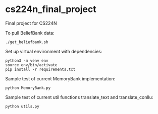 # cs224n_final_project
Final project for CS224N

To pull BeliefBank data:
```
./get_beliefbank.sh
```

Set up virtual environment with dependencies:

```
python3 -m venv env
source env/bin/activate
pip install -r requirements.txt
```

Sample test of current MemoryBank implementation:
```
python MemoryBank.py
```

Sample test of current util functions translate_text and translate_conllu:
```
python utils.py
```